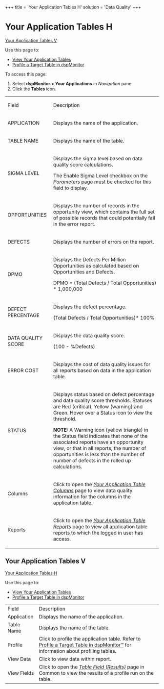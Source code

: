 +++
title = 'Your Application Tables H'
solution = 'Data Quality'
+++

# Your Application Tables H

[Your Application Tables V](#YourAppTbl_V)

<div class="use">

Use this page to:

  - [View Your Application
    Tables](../Use_Cases/View_Your_Application_Tables.htm)
  - [Profile a Target Table in
    dspMonitor](../Use_Cases/Profile_a_Target_Table_in_dspMonitor.htm)

</div>

To access this page:

1.  Select **dspMonitor \> Your Applications** in *Navigation* pane.
2.  Click the **Tables** icon.

<table>
<tbody>
<tr class="odd">
<td><p>Field</p></td>
<td><p>Description</p></td>
</tr>
<tr class="even">
<td><p>APPLICATION</p></td>
<td><p>Displays the name of the application.</p></td>
</tr>
<tr class="odd">
<td><p>TABLE NAME</p></td>
<td><p>Displays the name of the table.</p></td>
</tr>
<tr class="even">
<td><p>SIGMA LEVEL</p></td>
<td><p>Displays the sigma level based on data quality score calculations.</p>
<p>The Enable Sigma Level checkbox on the <em><a href="Parameters.htm">Parameters</a></em> page must be checked for this field to display.</p></td>
</tr>
<tr class="odd">
<td><p>OPPORTUNITIES</p></td>
<td><p>Displays the number of records in the opportunity view, which contains the full set of possible records that could potentially fail in the error report.</p></td>
</tr>
<tr class="even">
<td><p>DEFECTS</p></td>
<td><p>Displays the number of errors on the report.</p></td>
</tr>
<tr class="odd">
<td><p>DPMO</p></td>
<td><p>Displays the Defects Per Million Opportunities as calculated based on Opportunities and Defects.</p>
<p>DPMO = (Total Defects / Total Opportunities) * 1,000,000</p></td>
</tr>
<tr class="even">
<td><p>DEFECT PERCENTAGE</p></td>
<td><p>Displays the defect percentage.</p>
<p>(Total Defects / Total Opportunities)* 100%</p></td>
</tr>
<tr class="odd">
<td><p>DATA QUALITY SCORE</p></td>
<td><p>Displays the data quality score.</p>
<p>(100 - %Defects)</p></td>
</tr>
<tr class="even">
<td><p>ERROR COST</p></td>
<td><p>Displays the cost of data quality issues for all reports based on data in the application table.</p></td>
</tr>
<tr class="odd">
<td><p>STATUS</p></td>
<td><p>Displays status based on defect percentage and data quality score thresholds. Statuses are Red (critical), Yellow (warning) and Green. Hover over a Status icon to view the threshold.</p>
<p><strong>NOTE:</strong> A Warning icon (yellow triangle) in the Status field indicates that none of the associated reports have an opportunity view, or that in all reports, the number of opportunities is less than the number of number of defects in the rolled up calculations.</p></td>
</tr>
<tr class="even">
<td><p>Columns</p></td>
<td><p>Click to open the <em><a href="Your_Application_Table_Columns.htm">Your Application Table Columns</a></em> page to view data quality information for the columns in the application table.</p></td>
</tr>
<tr class="odd">
<td><p>Reports</p></td>
<td><p>Click to open the <em><a href="Your_Application_Table_Reports_H.htm">Your Application Table Reports</a></em> page to view all application table reports to which the logged in user has access.</p></td>
</tr>
</tbody>
</table>

## <span id="YourAppTbl_V"></span>Your Application Tables V

[Your Application Tables H](#YourAppTbl_H)

<div class="use">

Use this page to:

  - [View Your Application
    Tables](../Use_Cases/View_Your_Application_Tables.htm)
  - [Profile a Target Table in
    dspMonitor](../Use_Cases/Profile_a_Target_Table_in_dspMonitor.htm)

</div>

|             |                                                                                                                                                                                         |
| ----------- | --------------------------------------------------------------------------------------------------------------------------------------------------------------------------------------- |
| Field       | Description                                                                                                                                                                             |
| Application | Displays the name of the application.                                                                                                                                                   |
| Table Name  | Displays the name of the table.                                                                                                                                                         |
| Profile     | Click to profile the application table. Refer to [Profile a Target Table in dspMonitor™](../Use_Cases/Profile_a_Target_Table_in_dspMonitor.htm) for information about profiling tables. |
| View Data   | Click to view data within report.                                                                                                                                                       |
| View Fields | Click to open the *[Table Field (Results)](../../../Platform/Common/Page_Desc/Table_Field_Results_H.htm)* page in Common to view the results of a profile run on the table.             |
